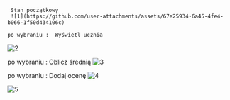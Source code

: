 
     Stan początkowy
     ![1](https://github.com/user-attachments/assets/67e25934-6a45-4fe4-b066-1f50d434106c)
     
    po wybraniu :  Wyświetl ucznia
  ![2](https://github.com/user-attachments/assets/46445378-b510-4f58-9927-d7982b2fc3c6)

   po wybraniu :  Oblicz średnią
  ![3](https://github.com/user-attachments/assets/53def062-558c-4bab-b0f9-79d6fbdbeb86)

   po wybraniu :  Dodaj ocenę
  ![4](https://github.com/user-attachments/assets/dee36f00-9a3f-4120-bb84-b2d92070a625)

 ![5](https://github.com/user-attachments/assets/3e039ab2-4218-4572-a3e1-06ceed0e4d50)
